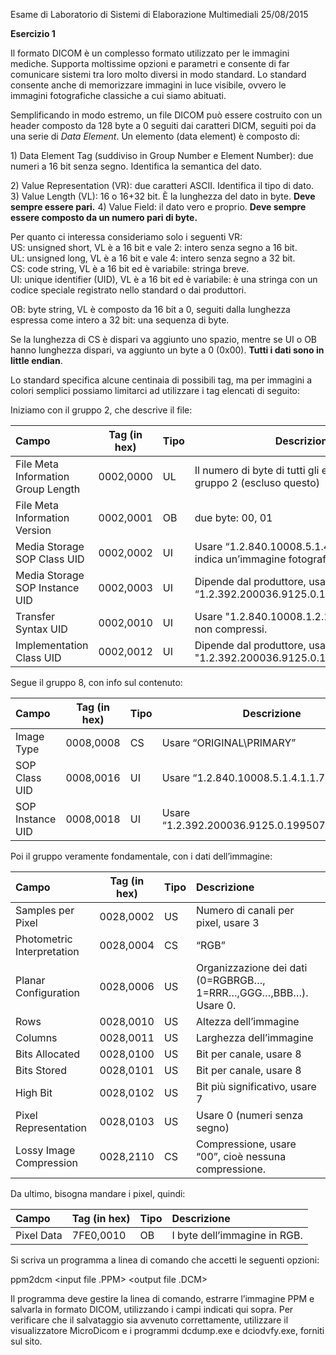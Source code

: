 Esame di Laboratorio di Sistemi di Elaborazione Multimediali 25/08/2015 

**Esercizio 1** 

Il formato DICOM è un complesso formato utilizzato per le immagini mediche. Supporta moltissime  opzioni e parametri e consente di far comunicare sistemi tra loro molto diversi in modo standard. Lo  standard consente anche di memorizzare immagini in luce visibile, ovvero le immagini fotografiche  classiche a cui siamo abituati. 

Semplificando in modo estremo, un file DICOM può essere costruito con un header composto da 128  byte a 0 seguiti dai caratteri DICM, seguiti poi da una serie di *Data Element*. Un elemento (data element)  è composto di: 

1\) Data Element Tag (suddiviso in Group Number e Element Number): due numeri a 16 bit senza  segno. Identifica la semantica del dato. 

2\) Value Representation (VR): due caratteri ASCII. Identifica il tipo di dato.   
3\) Value Length (VL): 16 o 16+32 bit. È la lunghezza del dato in byte. **Deve sempre essere pari.** 4\) Value Field: il dato vero e proprio. **Deve sempre essere composto da un numero pari di byte.** 

Per quanto ci interessa consideriamo solo i seguenti VR:   
US: unsigned short, VL è a 16 bit e vale 2: intero senza segno a 16 bit.   
UL: unsigned long, VL è a 16 bit e vale 4: intero senza segno a 32 bit.   
CS: code string, VL è a 16 bit ed è variabile: stringa breve.   
UI: unique identifier (UID), VL è a 16 bit ed è variabile: è una stringa con un codice speciale registrato  nello standard o dai produttori. 

OB: byte string, VL è composto da 16 bit a 0, seguiti dalla lunghezza espressa come intero a 32 bit: una  sequenza di byte. 

Se la lunghezza di CS è dispari va aggiunto uno spazio, mentre se UI o OB hanno lunghezza dispari, va  aggiunto un byte a 0 (0x00). **Tutti i dati sono in little endian**. 

Lo standard specifica alcune centinaia di possibili tag, ma per immagini a colori semplici possiamo  limitarci ad utilizzare i tag elencati di seguito: 

Iniziamo con il gruppo 2, che descrive il file: 

| Campo  | Tag (in hex)  | Tipo  | Descrizione |
| :---- | ----- | :---- | ----- |
| File Meta Information Group Length | 0002,0000  | UL  | Il numero di byte di tutti gli elementi del  gruppo 2 (escluso questo) |
| File Meta Information Version | 0002,0001  | OB  | due byte: 00, 01 |
| Media Storage SOP  Class UID | 0002,0002  | UI  | Usare “1.2.840.10008.5.1.4.1.1.77.1.4”,  che indica un’immagine fotografica. |
| Media Storage SOP  Instance UID | 0002,0003  | UI  | Dipende dal produttore, usare   “1.2.392.200036.9125.0.19950720112207” |
| Transfer Syntax UID  | 0002,0010  | UI  | Usare "1.2.840.10008.1.2.1", che indica  dati non compressi. |
| Implementation Class UID | 0002,0012  | UI  | Dipende dal produttore, usare  "1.2.392.200036.9125.0.1234567890" |

Segue il gruppo 8, con info sul contenuto:

| Campo  | Tag (in hex)  | Tipo  | Descrizione |
| :---- | ----- | :---- | ----- |
| Image Type  | 0008,0008  | CS  | Usare “ORIGINAL\\PRIMARY” |
| SOP Class UID  | 0008,0016  | UI  | Usare “1.2.840.10008.5.1.4.1.1.77.1.4”. |
| SOP Instance UID  | 0008,0018  | UI  | Usare   “1.2.392.200036.9125.0.19950720112207” |

Poi il gruppo veramente fondamentale, con i dati dell’immagine: 

| Campo  | Tag (in hex)  | Tipo  | Descrizione |
| :---- | ----- | :---- | :---- |
| Samples per Pixel  | 0028,0002  | US  | Numero di canali per pixel, usare 3 |
| Photometric   Interpretation | 0028,0004  | CS  | “RGB” |
| Planar Configuration  | 0028,0006  | US  | Organizzazione dei dati (0=RGBRGB…,  1=RRR…,GGG…,BBB…). Usare 0\. |
| Rows  | 0028,0010  | US  | Altezza dell’immagine |
| Columns  | 0028,0011  | US  | Larghezza dell’immagine |
| Bits Allocated  | 0028,0100  | US  | Bit per canale, usare 8 |
| Bits Stored  | 0028,0101  | US  | Bit per canale, usare 8 |
| High Bit  | 0028,0102  | US  | Bit più significativo, usare 7 |
| Pixel Representation  | 0028,0103  | US  | Usare 0 (numeri senza segno) |
| Lossy Image   Compression | 0028,2110  | CS  | Compressione, usare “00”, cioè nessuna  compressione. |

Da ultimo, bisogna mandare i pixel, quindi: 

| Campo  | Tag (in hex)  | Tipo  | Descrizione |
| :---- | ----- | :---- | :---- |
| Pixel Data  | 7FE0,0010  | OB  | I byte dell’immagine in RGB. |

Si scriva un programma a linea di comando che accetti le seguenti opzioni: 

ppm2dcm \<input file .PPM\> \<output file .DCM\> 

Il programma deve gestire la linea di comando, estrarre l’immagine PPM e salvarla in formato DICOM,  utilizzando i campi indicati qui sopra. Per verificare che il salvataggio sia avvenuto correttamente,  utilizzare il visualizzatore MicroDicom e i programmi dcdump.exe e dciodvfy.exe, forniti sul sito.
